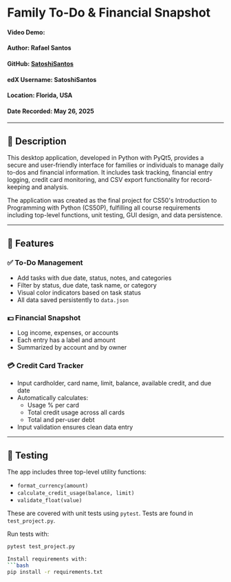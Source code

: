 # Family To-Do & Financial Snapshot

#### Video Demo: <Coming Soon>
#### Author: Rafael Santos  
#### GitHub: [SatoshiSantos](https://github.com/SatoshiSantos)  
#### edX Username: SatoshiSantos  
#### Location: Florida, USA  
#### Date Recorded: May 26, 2025

---

## 📌 Description

This desktop application, developed in Python with PyQt5, provides a secure and user-friendly interface for families or individuals to manage daily to-dos and financial information. It includes task tracking, financial entry logging, credit card monitoring, and CSV export functionality for record-keeping and analysis.

The application was created as the final project for CS50's Introduction to Programming with Python (CS50P), fulfilling all course requirements including top-level functions, unit testing, GUI design, and data persistence.

---

## 🚀 Features

### ✅ To-Do Management
- Add tasks with due date, status, notes, and categories
- Filter by status, due date, task name, or category
- Visual color indicators based on task status
- All data saved persistently to `data.json`

### 💵 Financial Snapshot
- Log income, expenses, or accounts
- Each entry has a label and amount
- Summarized by account and by owner

### 💳 Credit Card Tracker
- Input cardholder, card name, limit, balance, available credit, and due date
- Automatically calculates:
  - Usage % per card
  - Total credit usage across all cards
  - Total and per-user debt
- Input validation ensures clean data entry

---

## 🧪 Testing

The app includes three top-level utility functions:
- `format_currency(amount)`
- `calculate_credit_usage(balance, limit)`
- `validate_float(value)`

These are covered with unit tests using `pytest`. Tests are found in `test_project.py`.

Run tests with:
```bash
pytest test_project.py

Install requirements with:
```bash
pip install -r requirements.txt
